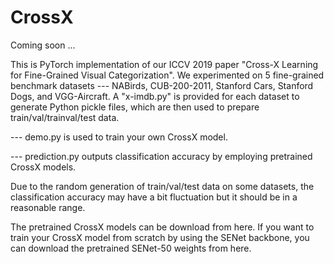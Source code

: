 # CrossX
Coming soon ...

This is PyTorch implementation of our ICCV 2019 paper "Cross-X Learning for Fine-Grained Visual Categorization". We experimented on 5 fine-grained benchmark datasets --- NABirds, CUB-200-2011, Stanford Cars, Stanford Dogs, and VGG-Aircraft. A "x-imdb.py" is provided for each dataset to generate Python pickle files, which are then used to prepare train/val/trainval/test data.

--- demo.py is used to train your own CrossX model.

--- prediction.py outputs classification accuracy by employing pretrained CrossX models.   

Due to the random generation of train/val/test data on some datasets, the classification accuracy may have a bit fluctuation but it should be in a reasonable range.

The pretrained CrossX models can be download from here. If you want to train your CrossX model from scratch by using the SENet backbone, you can download the pretrained SENet-50 weights from here.


